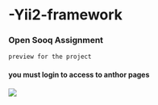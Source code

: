 # -Yii2-framework


### Open Sooq Assignment


`preview for the project `


#### you must login to access to anthor pages
<img src="https://user-images.githubusercontent.com/93884856/191501018-680219aa-31e8-47e7-b84c-6ec50bf9154b.png">

